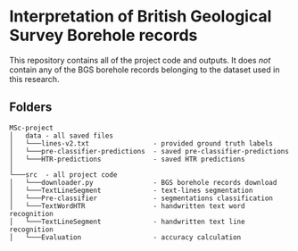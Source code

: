 # Interpretation of British Geological Survey Borehole records
This repository contains all of the project code and outputs. It does *not* contain any of the BGS borehole records belonging to the dataset used in this research.

## Folders
```
MSc-project
│   data - all saved files
│   └───lines-v2.txt                - provided ground truth labels
│   └───pre-classifier-predictions  - saved pre-classifier-predictions
│   └───HTR-predictions             - saved HTR predictions
│
└───src  - all project code
│   └───downloader.py               - BGS borehole records download
│   └───TextLineSegment             - text-lines segmentation
│   └───Pre-classifier              - segmentations classification
│   └───TextWordHTR                 - handwritten text word recognition
│   └───TextLineSegment             - handwritten text line recognition
│   └───Evaluation                  - accuracy calculation
```

